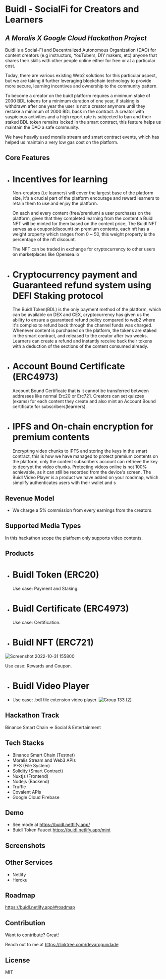 # Buidl - SocialFi for Creators and Learners
## _A Moralis X Google Cloud Hackathon Project_

Buidl is a Social-Fi and Decentralized Autonomous Organization (DAO) for content creators (e.g instructors, YouTubers, DIY makers, etc) anyone that shares their skills with other people online either for free or at a particular cost.

Today, there are various existing Web2 solutions for this particular aspect, but we are taking it further leveraging blockchain technology to provide more secure, learning incentives and ownership to the community pattern.

To become a creator on the buidl platform requires a minimum stake of 2000 BDL tokens for a minimum duration of one year, if staking is withdrawn after one year the user is not a creator anymore until they restake a minimum of 2000 BDL back in the contract.
A creator with suspicious activities and a high report rate is subjected to ban and their staked BDL token remains locked in the smart contract, this feature helps us maintain the DAO a safe community.

We have heavily used moralis stream and smart contract events, which has helped us maintain a very low gas cost on the platform.

## Core Features
- # Incentives for learning
    Non-creators (i.e learners) will cover the largest base of the platform size, it's a crucial part of the platform encourage and reward learners to retain them to use and enjoy the platform. 
   
    On each and every content (free/premium) a user purchases on the platform, given that they completed learning from the content a Buidl NFT will be minted for them based on the content price, The Buidl NFT serves as a coupon(discount) on premium contents, each nft has a weight property which ranges from 0 ~ 50, this weight property is the percentage of the nft discount.
    
    The NFT can be traded in exchange for cryptocurrency to other users on marketplaces like Opensea.io
    
- # Cryptocurrency payment and Guaranteed refund system using DEFI Staking protocol
    The Buidl Token(BDL) is the only payment method of the platform, which can be available on DEX and CEX, cryptocurrency has given us the ability to ensure a guaranteed refund policy compared to web2 where it's complex to refund back through the channel funds was charged.
    Whenever content is purchased on the platform, the tokens are staked in the smart contract, and released to the creator after two weeks. Learners can create a  refund and instantly receive back their tokens with a deduction of the sections of the content consumed already.

- # Account Bound Certificate (ERC4973)
    Account Bound Certificate that is it cannot be transferred between addresses like normal Erc20 or Erc721. Creators can set quizzes (exams) for each content they create and also mint an Account Bound certificate for subscribers(learners).

- # IPFS and On-chain encryption for premium contents
    Encrypting video chunks to IPFS and storing the keys in the smart contract, this is how we have managed to protect premium contents on the platform, only the content subscribers account can retrieve the key to decrypt the video chunks.
    Protecting videos online is not 100% achievable, as it can still be recorded from the device's screen.
    The Buidl Video Player is a product we have added on your roadmap, which simplify authenticates users with their wallet and s

## Revenue Model
- We charge a 5% commission from every earnings from the creators.

## Supported Media Types
  In this hackathon scope the platfoem only supports video contents.

## Products
- # Buidl Token (ERC20)

  Use case: Payment and Staking.
  
- # Buidl Certificate (ERC4973)

  Use case: Certification.
     
- # Buidl NFT (ERC721)
![Screenshot 2022-10-31 155800](https://user-images.githubusercontent.com/81397790/199039025-80a5e274-222c-4a10-90f0-0b655973033a.png)

  Use case: Rewards and Coupon.
  
- # Buidl Video Player
- Use case: .bdl file extension video player.
![Group 133 (2)](https://user-images.githubusercontent.com/81397790/199038576-06daf10b-f865-44c6-84c2-b64c8a160c0f.png)

## Hackathon Track
  Binance Smart Chain => Social & Entertainment

## Tech Stacks

- Binance Smart Chain (Testnet)
- Moralis Stream and Web3 APIs
- IPFS (File System)
- Solidity (Smart Contract)
- Nuxtjs (Frontend)
- Nodejs (Backend)
- Truffle
- Covalent APIs
- Google Cloud Firebase

## Demo

- See mode at https://buidl.netflify.app/
- Buidl Token Faucet https://buidl.netlify.app/mint

## Screenshots

## Other Services
- Netlify
- Heroku

## Roadmap
   https://buidl.netlify.app/#roadmap

## Contribution

Want to contribute? Great!

Reach out to me at https://linktree.com/devarogundade

## License

MIT
